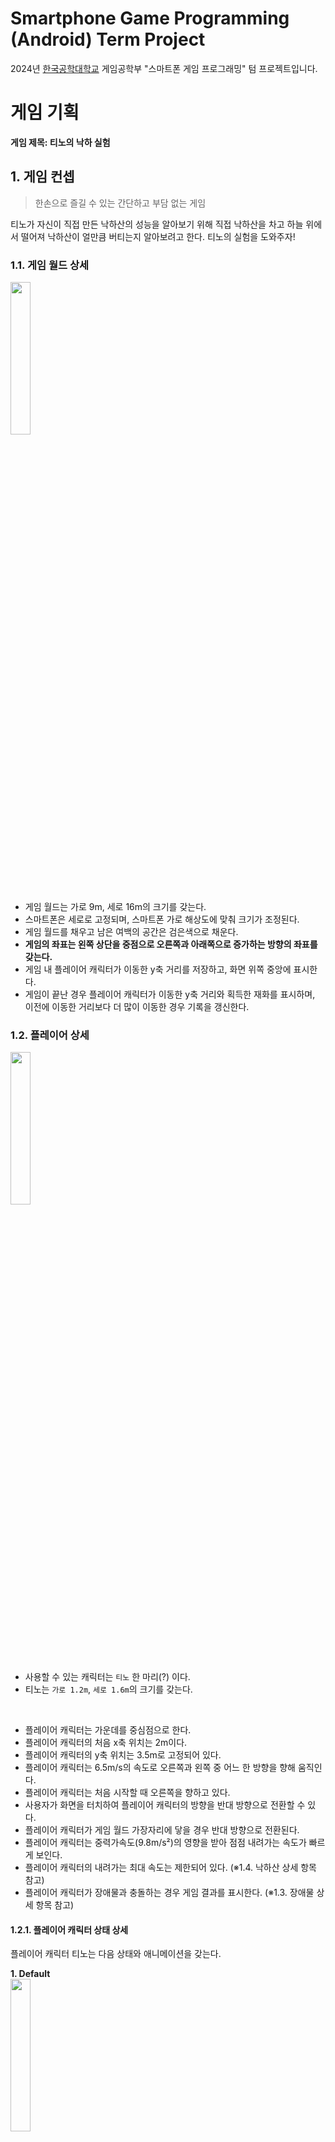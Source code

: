 # Smartphone Game Programming (Android) Term Project
2024년 [한국공학대학교](https://www.tukorea.ac.kr/) 게임공학부 \"스마트폰 게임 프로그래밍\" 텀 프로젝트입니다. </br>

# 게임 기획
<b>게임 제목: 티노의 낙하 실험</b>

## 1. 게임 컨셉
> 한손으로 즐길 수 있는 간단하고 부담 없는 게임

티노가 자신이 직접 만든 낙하산의 성능을 알아보기 위해 직접 낙하산을 차고 하늘 위에서 떨어져 낙하산이 얼만큼 버티는지 알아보려고 한다. 티노의 실험을 도와주자!

### 1.1. 게임 월드 상세

<img src="./img/screen.jpg" width="25%"/></br>

- 게임 월드는 가로 9m, 세로 16m의 크기를 갖는다.
- 스마트폰은 세로로 고정되며, 스마트폰 가로 해상도에 맞춰 크기가 조정된다.
- 게임 월드를 채우고 남은 여백의 공간은 검은색으로 채운다.
- <b>게임의 좌표는 왼쪽 상단을 중점으로 오른쪽과 아래쪽으로 증가하는 방향의 좌표를 갖는다.</b>
- 게임 내 플레이어 캐릭터가 이동한 y축 거리를 저장하고, 화면 위쪽 중앙에 표시한다.
- 게임이 끝난 경우 플레이어 캐릭터가 이동한 y축 거리와 획득한 재화를 표시하며, </br>
이전에 이동한 거리보다 더 많이 이동한 경우 기록을 갱신한다.

### 1.2. 플레이어 상세

<img src="./img/tino.jpg" width="25%"/></br>

- 사용할 수 있는 캐릭터는 `티노` 한 마리(?) 이다.
- 티노는 `가로 1.2m`, `세로 1.6m`의 크기를 갖는다.

</br>

- 플레이어 캐릭터는 가운데를 중심점으로 한다.
- 플레이어 캐릭터의 처음 x축 위치는 2m이다.
- 플레이어 캐릭터의 y축 위치는 3.5m로 고정되어 있다.
- 플레이어 캐릭터는 6.5m/s의 속도로 오른쪽과 왼쪽 중 어느 한 방향을 향해 움직인다. 
- 플레이어 캐릭터는 처음 시작할 때 오른쪽을 향하고 있다.
- 사용자가 화면을 터치하여 플레이어 캐릭터의 방향을 반대 방향으로 전환할 수 있다.
- 플레이어 캐릭터가 게임 월드 가장자리에 닿을 경우 반대 방향으로 전환된다.
- 플레이어 캐릭터는 중력가속도(9.8m/s²)의 영향을 받아 점점 내려가는 속도가 빠르게 보인다.
- 플레이어 캐릭터의 내려가는 최대 속도는 제한되어 있다. (※1.4. 낙하산 상세 항목 참고)
- 플레이어 캐릭터가 장애물과 충돌하는 경우 게임 결과를 표시한다. (※1.3. 장애물 상세 항목 참고)

#### 1.2.1. 플레이어 캐릭터 상태 상세
플레이어 캐릭터 티노는 다음 상태와 애니메이션을 갖는다.

<b>1. Default</b></br>
<img src="./img/tino_default.gif" width="25%"/></br>
- 위의 애니메이션을 보여준다.
- 사용자가 화면을 터치하여 이동 방향을 전환할 수 있다.
- 낙하산의 내구도가 30을 초과할 경우 해당 상태로 변경된다.

<b>2. Happy</b></br>
<img src="./img/tino_happy.gif" width="25%"/></br>
- 위의 애니메이션을 보여준다.
- 사용자가 화면을 터치하여 이동 방향을 전환할 수 있다.
- 아이템을 획득할 경우 해당 상태로 변경되며, 3초 이후 원래 상태로 복귀한다.

<b>3. Scared</b></br>
<img src="./img/tino_scared.gif" width="25%"/></br>
- 위의 애니메이션을 보여준다.
- 사용자가 화면을 터치하여 이동 방향을 전환할 수 있다.
- 낙하산의 내구도가 30이하일 경우 해당 상태로 변경된다.

<b>4. Dive</b></br>
<img src="./img/tino_dive.jpg" width="25%"/></br>
- 위의 이미지를 보여준다.
- 사용자가 플레이어 캐릭터를 조종할 수 없다.
- 낙하산의 내구도가 0인경우 해당 상태로 변경된다.

<b>5. Invincible</b></br>
<img src="./img/tino_invincible.gif" width="25%"/></br>
- 위의 애니메이션을 보여준다.
- 사용자가 플레이어 캐릭터를 조종할 수 없다.
- 에너지 음료 아이템을 획득할 경우 해당 상태로 변경된다.

</br>

플레이어 캐릭터는 게임 종료 애니메이션을 보여주며 게임 결과를 표시한다. </br>
게임 종료 애니메이션은 2가지가 있으며 각각 상황에 따라 다른 애니메이션이 표시된다. </br>

<b>1. Crash</b></br>
<img src="./img/tino_crash.gif" width="25%"/>
<img src="./img/tino_crash_finish.jpg" width="25%"/></br>
- Dive상태일 때 게임 오버 처리가 발생할 경우 해당 상태로 변경된다.
- 위의 애니메이션을 보여준다.
- 해당 애니메이션을 보여준 후, 게임의 결과를 표시한다.

<b>2. Landing</b></br>
<img src="./img/tino_landing_0.jpg" width="25%"/>
<img src="./img/tino_landing_1.jpg" width="25%"/></br>
- Dive상태가 아닐 때 게임 오버 처리가 발생할 경우 해당 상태로 변경된다.
- 위의 이미지를 보여준다.
- 해당 이미지를 보여준 후, 게임의 결과를 표시한다.


### 1.3. 장애물 상세

<img src="./img/collide.jpg" width="80%"/></br>

- 장애물은 고정된 장애물과 움직이는 장애물로 나뉜다.
- 고정된 장애물과 움직이는 장애물은 무작위로 생성된다
- 모든 장애물의 세로 길이의 절댓값은 1m이다.
- 모든 장애물은 y축이 48m인 위치에서 이전 장애물과의 거리가 18m가 될 때 생성된다. 
- 모든 장애물의 y축 위치는 플레이어 캐릭터의 속도에 따라 움직인다.
- 장애물의 y축 위치가 -16m ~ 48m를 초과할 경우 비활성화 상태가 된다.
- 위의 그림에서 A와 같은 경우 게임 결과를 표시하고, B, C, D의 경우에는 낙하산의 내구도를 감소시킨다. 

#### 1.3.1. 고정된 장애물
- 고정된 장애물은 오른쪽 장애물과 왼쪽 장애물이 한 쌍을 이룬다.
- 오른쪽 장애물은 오른쪽 가운데를 중점으로, 왼쪽 장애물은 왼쪽 가운데를 중점으로 한다.
- 고정된 장애물을 이루는 오른쪽 장애물과 왼쪽 장애물의 y축 위치는 같다.
- 고정된 장애물을 이루는 각 장애물의 가로 길이의 절댓값은 0.5m ~ 4.3m사이의 무작위한 값으로 고정된다.
- 고정된 장애물은 서로 만나지 않으며, <b>오른쪽 장애물과 왼쪽 장애물은 항상 4.2m만큼 떨어져 있다</b>.</br>
즉, 한쪽 장애물의 크기가 정해질 경우 다른쪽 장애물의 크기도 정해진다.

#### 1.3.2. 움직이는 장애물
- 움직이는 장애물은 가운데를 중점으로 한다.
- 움직이는 장애물의 x축 위치는 0m ~ 9m 사이에서 움직인다.
- 움직이는 장애물의 움직이는 속도는 1m/s ~ 9m/s사이의 무작위한 값을 갖는다.
- 움직이는 장애물의 가로 길이의 절댓값은 1m ~ 7m사이의 무작위한 값으로 고정된다.

### 1.4. 낙하산 상세
- 낙하산은 0 ~ 120 사이의 내구도를 갖는다.
- 낙하산의 내구도는 초당 시간에 비례하여 소모된다.
- 게임의 \"좋아요\" 아이템을 통해 낙하산의 내구도를 늘리거나, 시간에 비례하여 소모되는 내구도를 낮출 수 있다.
- 낙하산에 내구도에 비례하여 9m/s ~ 18m/s 사이의 최대 낙하 속도를 갖는다.
- 낙하산의 강화 표는 아래와 같다.

|        | Lv0 | Lv1 | Lv2 | Lv3 | Lv4 | Lv5 |
|--------|:---:|:---:|:---:|:---:|:---:|:---:|
|최대 내구도| 100 | 104 | 108 | 112 | 116 | 120 |
|초당 소모량|  20 |  18 |  16 |  14 |  12 |  10 |
|소모 재화량| 100 | 120 | 140 | 160 | 180 | 200 |

- 내구도가 0이 될 경우 플레이어 캐릭터를 조작할 수 없다.
- 내구도가 0이 될 경우 플레이어 캐릭터 수직으로 떨어진다. (게임은 장애물에 부딪치기 전까지 계속 진행됨)
- 내구도가 0이 될 경우 최대 낙하 속도는 36m/s까지 증가한다.
- 내구도가 0이 되었을 때, 어떤 아이템을 먹어도 효과가 적용되지 않는다. (단, 코인 아이템은 예외)

### 1.5. 아이템 상세

<img src="./img/items.jpg" width="80%"/>

- 아이템은 `에너지 음료`, `좋아요`, `스패너` 3가지가 있다.
- 3가지 아이템은 무작위로 등장한다.
- 모든 아이템은 가운데를 중점으로 한다.
- 모든 아이템의 가로와 세로의 크기는 1m이다.
- 모든 아이템은 y축이 48m인 위치에서 생성된다.
- 모든 아이템의 y축 위치가 -16m ~ 48m를 초과할 경우 비활성화 상태가 된다.
- 모든 아이템은 이전 장애물과 다음 장애물 중심에 x축이 0.8m ~ 8.2m 사이 무작위한 위치에 존재한다.
- 플레이어 캐릭터와 아이템이 충돌할 경우 플레이어 캐릭터는 아이템의 효과를 적용받는다.

#### 1.5.1. 에너지 음료 아이템
- 플레이어 캐릭터가 6초간 무적상태가 된다.
- 무적상태에서 낙하산의 내구도는 소모되지 않는다.
- 무적상태에서 최대 낙하 속도는 36m/s까지 증가한다.

#### 1.5.2. 좋아요 아이템
- 게임의 재화 역할을 한다.
- 게임 내 좋아요 횟수를 1증가시킨다.

#### 1.5.3. 스패너 아이템
- 낙하산의 내구도를 10만큼 증가시킨다.

</br>

## 2. 개발 범위
- `Behavior Tree`를 사용한 플레이어 처리.
- `Bounding Box`를 사용한 충돌 처리.
- `Object Pool`을 사용한 장애물 생성 및 소멸.
- 범위 내 랜덤한 길이를 가진 장애물 생성 및 배치.
- 범위 내 랜덤한 아이템 생성 및 배치.
- 아이템을 획득할 경우의 아이템 효과 처리.
- 티노가 낙하한 거리를 화면에 표시한다.
- 사용자의 터치 입력 처리.

</br>

## 3. 예상 게임 실행 흐름
### 3.1. 전체 실행 흐름

<img src="./img/flow.jpg" width="80%"/></br>

#### 3.1.1. Intro
- 게임의 인트로 화면을 보여줍니다.
- 게임의 데이터를 로드합니다.

#### 3.1.2. Title
- 메뉴 버튼들을 화면에 보여줍니다.
- 메뉴 버튼에는 `실험 시작`, `낙하산 정비`, `실험 종료`가 있습니다.
- `실험 시작` 버튼을 누른 경우 `InGame`으로 전환됩니다.
- `낙하산 정비` 버튼을 누른 경우 `Garage`로 전환됩니다.
- `실험 종료` 버튼을 누른 경우 애플리케이션을 종료합니다.

#### 3.1.3. Garage
- 게임 내 재화(좋아요)를 통해 낙하산을 강화할 수 있습니다.

#### 3.1.4. InGame
1. Prepare
- 티노가 화면 위쪽에서 천천히 내려오면서 게임이 시작되려 함을 사용자에게 보입니다.

2. Run
- 게임을 진행합니다.

3. Finish
- 게임 오버 애니메이션을 보여준 후에 게임 결과를 표시하고 기록을 갱신합니다.

</br>

### 3.2. 게임 실행 흐름
> Nintendo DSi의 `종이비행기`게임과 비슷하다. </br>

![example.jpg](/img/example.jpg)

- 밑에서 위로 오른쪽 또는 왼쪽에 랜덤한 길이의 장애물이 나온다.
- 플레이어는 오른쪽 또는 왼쪽 방향으로만 이동한다.
- 배경이 움직이면서 플레이어가 이동하는 것 처럼 보이게 만든다.

</br>

## 4. 개발 일정
#### 1주차 (04/04~04/11) 
- [x] 개발자 코딩 컨벤션 문서화.
- [x] Android 프로젝트 생성 및 설정.
- [x] 게임 월드의 세부 단위 결정.
- [x] 게임에 필요한 리소스 수집.

#### 2주차 (04/12~04/18)
- [ ] 게임에서 사용되는 Renderer 구현.
- [ ] 게임에서 사용되는 벡터 자료형 및 수학 함수 구현.

#### 3주차 (04/19~04/25)
- [ ] Behavior Tree를 이용한 각 행동에 따른 플레이어의 움직임 구현.
- [ ] 사용자 입력으로 플레이어 조종 구현.

#### 4주차 (04/26~05/02)
- [ ] 랜덤한 크기나 위치 혹은 움직이는 장애물 오브젝트 생성.
- [ ] 아래에서 위로 올라오는 장애물 오브젝트의 구현.

#### 5주차 (05/03~05/09)
- [ ] Object Pool을 이용한 장애물 오브젝트 생성 및 소멸 최적화.
- [ ] 배경이 아래에서 위로 천천히 움직이는 것을 구현.

#### 6주차 (05/10~05/16)
- [ ] 충돌처리를 위한 Bounding Box 자료형 생성.
- [ ] 플레이어와 장애물 오브젝트 충돌시 게임 오버 처리.

#### 7주차 (05/17~05/23)
- [ ] 플레이어가 장애물 오브젝트를 피한 경우 점수를 증가시킨다.
- [ ] 플레이어의 점수를 화면 맨 위쪽 가운데에 표시.

#### 8주차 (05/24~05/30)
- [ ] 게임 타이틀 장면 생성.
- [ ] 게임 타이틀 장면과 게임 플레이 장면을 연결.

#### 9주차 (05/31~06/06)
- [ ] 게임 QA및 버그 수정.
- [ ] 프로젝트 마무리.
